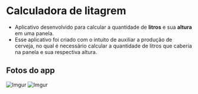 # Calculadora de litagrem

- Aplicativo desenvolvido para calcular a quantidade de **litros** e sua **altura** em uma panela.
- Esse aplicativo foi criado com o intuito de auxiliar a produção de cerveja, no qual é necessário calcular a quantidade de litros que caberia na panela e sua respectiva altura.

## Fotos do app

![Imgur](https://i.imgur.com/WWK7rze.jpg)
![Imgur](https://i.imgur.com/ZnFzeem.jpg)